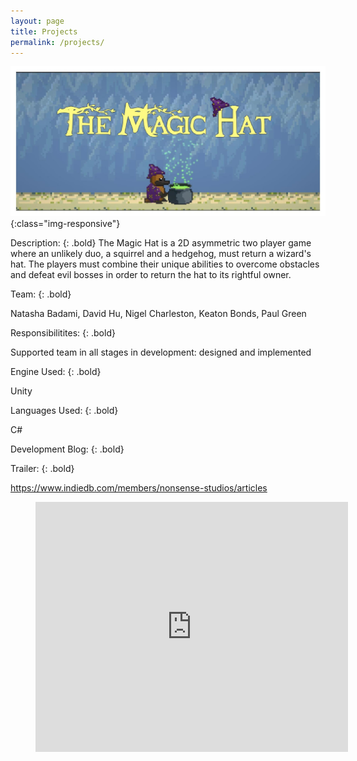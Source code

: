 ```yaml
---
layout: page
title: Projects
permalink: /projects/
---
```

<style>
.bold {
  font-weight: bold;
}
</style>

<head>
	<script src="https://kit.fontawesome.com/91c69f3a76.js" crossorigin="anonymous"></script>
</head>

![The Magic Hat](/files/MagicHat.jpg/){:class="img-responsive"}

Description:
{: .bold}
The Magic Hat is a 2D asymmetric two player game where an unlikely duo, a squirrel and a hedgehog, must return
a wizard's hat. The players must combine their unique abilities to overcome obstacles and defeat evil bosses in order to return
the hat to its rightful owner. 

Team: 
{: .bold}

Natasha Badami, David Hu, Nigel Charleston, Keaton Bonds, Paul Green

Responsibilitites: 
{: .bold}

Supported team in all stages in development: designed and implemented 

Engine Used:
{: .bold}

<i class="fab fa-unity"></i> Unity 

Languages Used: 
{: .bold}

C#

Development Blog:
{: .bold}

Trailer:
{: .bold}

https://www.indiedb.com/members/nonsense-studios/articles

<figure class="video_container">
  <iframe src="https://www.youtube.com/embed/IcuKVrImSZU" frameborder="0" allowfullscreen="true" width="500" height="400"> </iframe>
</figure>